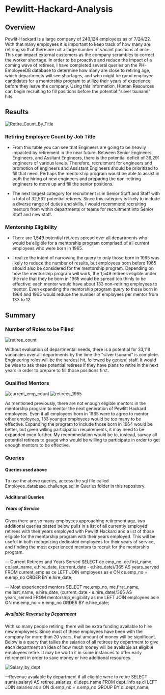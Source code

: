 # Pewlitt-Hackard-Analysis

## Overview
Pewlit-Hackard is a large company of 240,124 employees as of 7/24/22.  With that many employees it is important to keep track of how many are retiring so that there are not a large number of vacant positions at once.  This can impact external customers as the company scrambles to correct the worker shortage.  In order to be proactive and reduce the impact of a coming wave of retirees, I have completed several queries on the PH-EmployeeDB database to determine how many are close to retiring age, which departments will see shortages, and who might be good employee candidates for a mentorship program to utilize their years of experience before they leave the company.  Using this information, Human Resources can begin recruiting to fill positions before the potential "silver tsunami" hits.

## Results
![Retire_Count_By_Title](https://user-images.githubusercontent.com/102555125/180856259-55ae2288-3ad5-4516-8dd8-507739da5778.png)

### Retiring Employee Count by Job Title
- From this table you can see that Engineers are going to be heavily impacted by retirement in the near future.  Between Senior Engineers, Engineers, and Assitant Engineers, there is the potential deficit of 36,291 engineers of various levels.  Therefore, recruitment for engineers and promotion of engineers and Assistant Engineers should be prioritized to fill that need.  Perhaps the mentorship program would be able to assist in both the hiring of new engineers and preparing the non-retiring engineers to move up and fill the senior positions.

- The next largest category for recruitment is in Senior Staff and Staff with a total of 32,562 potential retirees.  Since this category is likely to include a diverse range of duties and skills, I would recommend recruiting mentors from within departments or teams for recruitment into Senior Staff and new staff.

### Mentorship Eligibility
- There are 1,549 potential retirees spread over all departments who would be eligible for a mentorship program comprised of all current employees who were born in 1965.  

- I realize the intent of narrowing the query to only those born in 1965 was likely to reduce the number of results, but employees born before 1965 should also be considered for the mentorship program.  Depending on how the mentorship program will work, the 1,549 retirees eligible under the rule that they be born in 1965 would be spread too thinly to be effective: each mentor would have about 133 non-retiring employees to mentor.  Even expanding the mentorship program query to those born in 1964 and 1965 would reduce the number of employees per mentor from 133 to 12.

## Summary

### Number of Roles to be Filled
![retiree_count](https://user-images.githubusercontent.com/102555125/180857315-dc9ee24c-2c63-4146-9efa-c3b99eee6a95.png)

Without evaluation of departmental needs, there is a potential for 33,118 vacancies over all departments by the time the "silver tsunami" is complete.  Engineering roles will be the hardest hit, followed by general staff.  It would be wise to ask these potential retirees if they have plans to retire in the next years in order to prepare to fill those positions first.

### Qualified Mentors
![current_emp_count](https://user-images.githubusercontent.com/102555125/180856179-0ab7013b-78af-4aa5-b176-22b60cadc5ee.png)
![retirees_1965](https://user-images.githubusercontent.com/102555125/180856195-3447ffa3-8014-4000-afad-5c17f7b34637.png)

As mentioned previously, there are not enough eligible mentors in the mentorship program to mentor the next generation of Pewlitt Hackard employees.  Even if all employees born in 1965 were to agree to mentor other employees, 133 younger employees would be too many to be effective.  Expanding the program to include those born in 1964 would be better, but given willing participation requirements, it may need to be expanded even further.  My recommedation would be to, instead, survey all potential retirees to gauge who would be willing to participate in order to get enough mentors to be effective.

### Queries

#### Queries used above
To use the above queries, access the sql file called Employee_database_challenge.sql in Queries folder in this repository.

#### Additional Queries
##### Years of Service
Given there are so many employees approaching retirement age, two additional queries pasted below pulls in a list of all currently employed retirees with their years employed with Pewlitt Hackard and a list of those eligible for the mentorship program with their years employed.  This will be useful in both recognizing dedicated employees for their years of service, and finding the most experienced mentors to recruit for the mentorship program.

-- Current Retirees and Years Served
SELECT ce.emp_no,
    ce.first_name,
    ce.last_name,
    e.hire_date,
    (current_date - e.hire_date)/365  AS years_served
FROM current_emp as ce
LEFT JOIN employees as e
ON ce.emp_no = e.emp_no
ORDER BY e.hire_date;

-- Most experienced mentors
SELECT me.emp_no,
    me.first_name,
    me.last_name,
    e.hire_date,
    (current_date - e.hire_date)/365 AS years_served
FROM mentorship_eligibility as me
LEFT JOIN employees as e
ON me.emp_no = e.emp_no
ORDER BY e.hire_date;

##### Available Revenue by Department
With so many people retiring, there will be extra funding available to hire new employees.  Since most of these employees have been with the company for more than 20 years, that amount of money will be significant.  Below is a query that tallies the salaries of all retirees by department to give each department an idea of how much money will be available as eligible employees retire.  It may be worth it in some instances to offer early retirement in order to save money or hire additional resources.

![Salary_by_dept](https://user-images.githubusercontent.com/102555125/180860158-e5a5b401-6333-4615-959c-d4ec8bcf57c9.png)

--Revenue available by department if all eligible were to retire
SELECT sum(s.salary) AS retiree_salaries,
	di.dept_name
FROM dept_info as di
LEFT JOIN salaries as s
ON di.emp_no = s.emp_no
GROUP BY di.dept_name;
